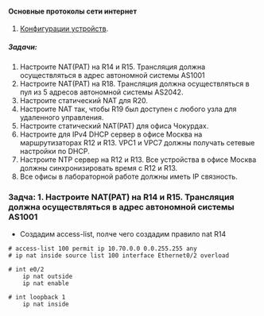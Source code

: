 #### Основные протоколы сети интернет
 1. [Конфигурации устройств](configs/).

##### Задачи:
1. Настроите NAT(PAT) на R14 и R15. Трансляция должна осуществляться в адрес автономной системы AS1001
2. Настроите NAT(PAT) на R18. Трансляция должна осуществляться в пул из 5 адресов автономной системы AS2042.
3. Настроите статический NAT для R20.
4. Настроите NAT так, чтобы R19 был доступен с любого узла для удаленного управления.
5. Настроите статический NAT(PAT) для офиса Чокурдах.
6. Настроите для IPv4 DHCP сервер в офисе Москва на маршрутизаторах R12 и R13. VPC1 и VPC7 должны получать сетевые настройки по DHCP.
7. Настроите NTP сервер на R12 и R13. Все устройства в офисе Москва должны синхронизировать время с R12 и R13.
8. Все офисы в лабораторной работе должны иметь IP связность.
### Задча: 1. Настроите NAT(PAT) на R14 и R15. Трансляция должна осуществляться в адрес автономной системы AS1001
- Создадим access-list, полче чего создадим правило nat
 R14
```
# access-list 100 permit ip 10.70.0.0 0.0.255.255 any
# ip nat inside source list 100 interface Ethernet0/2 overload

# int e0/2
    ip nat outside
    ip nat enable

# int loopback 1
    ip nat inside

```
